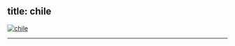  title: chile
----------------------------------------------------------

[ ![chile](/wp-content/uploads/2011/10/chile.jpg)](/wp-content/uploads/2011/10/chile.jpg)




----------------------------------------------------------
